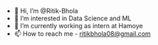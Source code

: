 - 👋 Hi, I’m @Ritik-Bhola
- 👀 I’m interested in Data Science and ML
- 🌱 I’m currently working as intern at Hamoye
- 📫 How to reach me - ritikbhola08@gmail.com

<!---
Ritik-Bhola/Ritik-Bhola is a ✨ special ✨ repository because its `README.md` (this file) appears on your GitHub profile.
You can click the Preview link to take a look at your changes.
- 💞️ I’m looking to collaborate on python
--->
